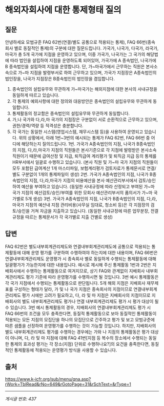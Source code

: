 # 해외자회사에 대한 통제형태 질의

## 질문
안녕하세요 모범규준 FAQ 62번(연결/별도 공통으로 적용되는 통제), FAQ 66번(종속회사 별로 동질적인 통제)의 구분에 대한 질문드립니다.
가국가, 나국가, 다국가, 라국가, 마국가 총 5개 국가에 지점을 운영하고 있으며,
이중 가국가, 나국가는 그 국가의 해당법에 따라 법인을 설립하여 지점을 운영하도록 되어있어,
가국가에 A 종속법인, 나국가에 B 종속법인을 설립하여 지점을 운영합니다.
단, 가~마국가에서 근무하는 직원은 본사소속으로 가~마 지점을 발령부서로 하여 근무하고 있으며,
가국가 지점장은 A종속법인의 법인장을, 나국가 지점장은 B종속법인의 법인장을 겸임합니다.
1) 종속법인의 설립유무와 무관하게 가~마국가는 해외지점에 대한 본사의 사내규정을 동일하게 따르고 있습니다.
2) 각 통제의 예외사항에 대한 정의와 대응방안은 종속법인의 설립유무와 무관하게 동일합니다.
3) 통제활동의 정교함은 종속법인의 설립유무와 무관하게 동일합니다.
4) 가,나 국가와 다,라,마 국가의 지점장은 구분없이 서로 순환적으로 근무하고 있으며, 권한/경력/역량 등 적격성은 충분합니다.
5) 각 국가는 동일한 시스템(영업시스템, 재무시스템 등)을 사용하여 운영되고 있습니다.
위의 상황에서, 아래 1번~3번의 예시되는 통제가 FAQ 62번, FAQ 66번 중 어디에 해당하는지 질의드립니다.
1번. 가국가 A종속법인의 지점, 나국가 B종속법인의 지점, 다,라,마국가 지점의 직원들은 본사기준으로 각 지점에 발령받은 본사소속
직원이기 때문에 급여산정 및 지급, 퇴직급여 계리평가 및 퇴직금 지급 등의 통제를 HR부서에서 일괄로 수행하고 있습니다.
(본사 직원 및 가~마 국가 지점의 직원들이 모두 포함된 급여계산 1개 마스터파일, 보험계리평가 검토자료가 통제문서로 연결/별도
구분없이 1개의 통제파일이 생성)
2번. 가국가 A종속법인의 지점, 나국가 B종속법인의 지점, 다,라,마국가 지점의 비용예산을 본사 예산관리부서에서 검토/승인하여
예산을 부여하고 있습니다.
(동일한 사내규정에 따라 산정되고 부여된 가~마 국가 지점의 예산검토/승인/부여를 위한 모회사 예산관리부서의 품의서가
가~마 국가별로 5개 생성)
3번. 가국가 A종속법인의 지점, 나국가 B종속법인의 지점, 다,라,마국가 지점의 예산내 지점 관리비용(사무실 임대료, 청소비 등)은
각 지점장의 검토/승인을 거쳐 자금을 지출하고 있습니다.
(동일한 사내규정에 따른 업무분장, 전결규정을 따르는 통제문서가 각 국가별로 지출 건별로 생성)

## 답변
FAQ 62번은 별도내부회계관리제도와 연결내부회계관리제도에 공통으로 적용되는 통제활동에 대해 운영 평가를 구분하여 수행하여야 하는지에 대한 내용이며, FAQ 66번은 연결내부회계관리제도 운영평가 시 종속회사 별로 동일하게 수행되는 통제활동에 대해 일괄평가가 가능한지에 대한 내용입니다.
예시로 제시해 주신 통제활동 1번과 2번은 지배회사에서 수행하는 통제활동으로 여겨지므로, 상기 FAQ와 관계없이 지배회사 내부회계관리제도 평가 기준에 따라 운영평가를 수행하시면 될 것입니다.
3번 예시 통제활동은 각 국가 지점에서 수행되는 통제활동으로 판단됩니다.
5개 해외 지점은 지배회사 재무제표를 구성하는 형태가 달라, 가 및 나 국가 지점은 종속회사의 지점이므로 연결내부회계관리제도 평가 시에만 고려가 필요하고,
다, 라 및 마 지점은 지배회사의 지점이므로 지배회사의 별도 내부회계관리제도 평가나 연결 내부회계관리제도 평가 시 평가 대상이 될 수 있습니다.
3번 예시 통제활동의 경우, 지배회사의 연결내부회계관리제도 평가 시 FAQ 66번의 조건을 모두 충족한다면, 동질적 통제활동으로 보아 동질적인 통제활동이 적용되는 모든 지점의 모집단을 하나의 모집단으로 간주하고 평가 및 보고 모범규준에 따른 샘플을 선정하여 운영평가를 수행하는 것이 가능할 것입니다.
하지만, 지배회사의 별도 내부회계관리제도 평가를 수행하는 경우에는 가와 나 지점의 통제활동은 평가 대상이 아니며, 다, 라 및 마 지점에 대해 FAQ 41번[지점 등 복수의 장소에서 수행되는 동일한 통제의 효과성 평가는 각 장소(지점) 단위로 수행하나요?]의 요건을 충족한다면, 동질적인 통제활동에 적용되는 운영평가 방식을 사용할 수 있습니다.

## 출처
https://www.k-icfr.org/sub/menu/qna.asp?rWork=TblRead&rNo=649&rGotoPage=31&rSchText=&rType=1

---
*게시글 번호: 437*
